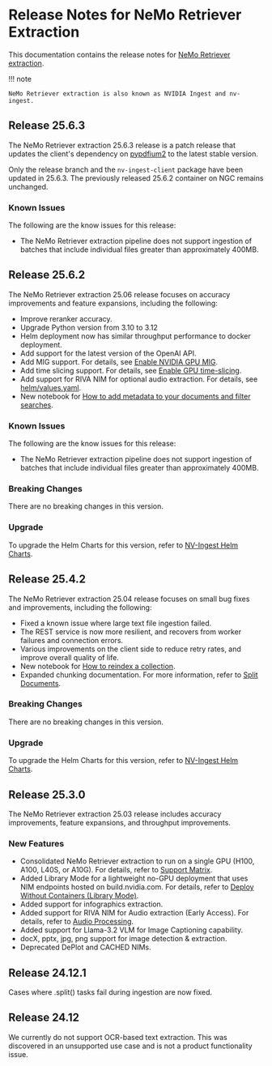 # Release Notes for NeMo Retriever Extraction

This documentation contains the release notes for [NeMo Retriever extraction](overview.md).

!!! note

    NeMo Retriever extraction is also known as NVIDIA Ingest and nv-ingest.

## Release 25.6.3

The NeMo Retriever extraction 25.6.3 release is a patch release 
that updates the client's dependency on [pypdfium2](https://github.com/pypdfium2-team/pypdfium2) to the latest stable version.

Only the release branch and the `nv-ingest-client` package have been updated in 25.6.3. 
The previously released 25.6.2 container on NGC remains unchanged.


### Known Issues

The following are the know issues for this release:

- The NeMo Retriever extraction pipeline does not support ingestion of batches that include individual files greater than approximately 400MB.



## Release 25.6.2

The NeMo Retriever extraction 25.06 release focuses on accuracy improvements and feature expansions, including the following:

- Improve reranker accuracy.
- Upgrade Python version from 3.10 to 3.12
- Helm deployment now has similar throughput performance to docker deployment.
- Add support for the latest version of the OpenAI API.
- Add MIG support. For details, see [Enable NVIDIA GPU MIG](https://github.com/NVIDIA/nv-ingest/blob/release/25.6.2/helm/README.md#enable-nvidia-gpu-mig).
- Add time slicing support. For details, see [Enable GPU time-slicing](https://github.com/NVIDIA/nv-ingest/blob/release/25.6.2/helm/README.md#enabling-gpu-time-slicing).
- Add support for RIVA NIM for optional audio extraction. For details, see [helm/values.yaml](https://github.com/NVIDIA/nv-ingest/blob/release/25.6.2/helm/values.yaml).
- New notebook for [How to add metadata to your documents and filter searches](https://github.com/NVIDIA/nv-ingest/blob/release/25.6.2/examples/metadata_and_filtered_search.ipynb).


### Known Issues

The following are the know issues for this release:

- The NeMo Retriever extraction pipeline does not support ingestion of batches that include individual files greater than approximately 400MB.


### Breaking Changes

There are no breaking changes in this version.


### Upgrade

To upgrade the Helm Charts for this version, refer to [NV-Ingest Helm Charts](https://github.com/NVIDIA/nv-ingest/blob/release/25.6.2/helm/values.yaml).



## Release 25.4.2

The NeMo Retriever extraction 25.04 release focuses on small bug fixes and improvements, including the following:

- Fixed a known issue where large text file ingestion failed.
- The REST service is now more resilient, and recovers from worker failures and connection errors.
- Various improvements on the client side to reduce retry rates, and improve overall quality of life.
- New notebook for [How to reindex a collection]( https://github.com/NVIDIA/nv-ingest/blob/release/25.4.2/examples/reindex_example.ipynb).
- Expanded chunking documentation. For more information, refer to [Split Documents](chunking.md).

### Breaking Changes

There are no breaking changes in this version.

### Upgrade

To upgrade the Helm Charts for this version, refer to [NV-Ingest Helm Charts](https://github.com/NVIDIA/nv-ingest/tree/release/25.4.2/helm).



## Release 25.3.0

The NeMo Retriever extraction 25.03 release includes accuracy improvements, feature expansions, and throughput improvements.

### New Features

- Consolidated NeMo Retriever extraction to run on a single GPU (H100, A100, L40S, or A10G). For details, refer to [Support Matrix](support-matrix.md).
- Added Library Mode for a lightweight no-GPU deployment that uses NIM endpoints hosted on build.nvidia.com. For details, refer to [Deploy Without Containers (Library Mode)](quickstart-library-mode.md).
- Added support for infographics extraction.
- Added support for RIVA NIM for Audio extraction (Early Access). For details, refer to [Audio Processing](audio.md).
- Added support for Llama-3.2 VLM for Image Captioning capability.
- docX, pptx, jpg, png support for image detection & extraction.
- Deprecated DePlot and CACHED NIMs.



## Release 24.12.1

Cases where .split() tasks fail during ingestion are now fixed.



## Release 24.12

We currently do not support OCR-based text extraction. This was discovered in an unsupported use case and is not a product functionality issue.
